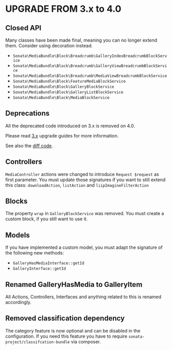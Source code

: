 UPGRADE FROM 3.x to 4.0
=======================

## Closed API

Many classes have been made final, meaning you can no longer extend them. Consider using decoration instead.

* `Sonata\MediaBundle\Block\Breadcrumb\GalleryIndexBreadcrumbBlockService`
* `Sonata\MediaBundle\Block\Breadcrumb\GalleryViewBreadcrumbBlockService`
* `Sonata\MediaBundle\Block\Breadcrumb\MediaViewBreadcrumbBlockService`
* `Sonata\MediaBundle\Block\FeatureMediaBlockService`
* `Sonata\MediaBundle\Block\GalleryBlockService`
* `Sonata\MediaBundle\Block\GalleryListBlockService`
* `Sonata\MediaBundle\Block\MediaBlockService`

## Deprecations

All the deprecated code introduced on 3.x is removed on 4.0.

Please read [3.x](https://github.com/sonata-project/SonataMediaBundle/tree/3.x) upgrade guides for more information.

See also the [diff code](https://github.com/sonata-project/SonataMediaBundle/compare/3.x...4.0.0).

## Controllers

`MediaController` actions were changed to introduce `Request $request` as first parameter.
You must update those signatures if you want to still extend this class:
`downloadAction`, `listAction` and `liipImagineFilterAction`

## Blocks

The property `wrap` in `GalleryBlockService` was removed. You must create a custom block, if you still want to use it.

## Models

If you have implemented a custom model, you must adapt the signature of the following new methods:
 * `GalleryHasMediaInterface::getId`
 * `GalleryInterface::getId`

## Renamed GalleryHasMedia to GalleryItem

All Actions, Controllers, Interfaces and anything related to this is renamed accordingly.

## Removed classification dependency

The category feature is now optional and can be disabled in the configuration.
If you need this feature you have to require `sonata-project/classifcation-bundle` via composer.
